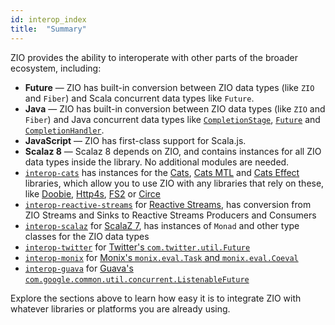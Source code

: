 ```yaml
---
id: interop_index
title:  "Summary"
---
```


ZIO provides the ability to interoperate with other parts of the broader ecosystem, including:

 - **Future** — ZIO has built-in conversion between ZIO data types (like `ZIO` and `Fiber`) and Scala concurrent data types like `Future`.
 - **Java** — ZIO has built-in conversion between ZIO data types (like `ZIO` and `Fiber`) and Java concurrent data types like [`CompletionStage`](https://docs.oracle.com/javase/8/docs/api/java/util/concurrent/CompletionStage.html), [`Future`](https://docs.oracle.com/javase/8/docs/api/java/util/concurrent/Future.html) and [`CompletionHandler`](https://docs.oracle.com/javase/8/docs/api/java/nio/channels/CompletionHandler.html).
 - **JavaScript** — ZIO has first-class support for Scala.js.
 - **Scalaz 8** — Scalaz 8 depends on ZIO, and contains instances for all ZIO data types inside the library. No additional modules are needed.
- [`interop-cats`](https://github.com/zio/interop-cats) has instances for the [Cats](https://typelevel.org/cats/), [Cats MTL](https://github.com/typelevel/cats-mtl) and [Cats Effect](https://typelevel.org/cats-effect/) libraries, which allow you to use ZIO with any libraries that rely on these, like [Doobie](https://github.com/tpolecat/doobie), [Http4s](https://github.com/http4s/http4s), [FS2](https://github.com/functional-streams-for-scala/fs2) or [Circe](https://github.com/circe/circe)
- [`interop-reactive-streams`](https://github.com/zio/interop-reactive-streams) for [Reactive Streams](http://www.reactive-streams.org/), has conversion from ZIO Streams and Sinks to Reactive Streams Producers and Consumers
- [`interop-scalaz`](https://github.com/zio/interop-scalaz) for [ScalaZ 7](https://scalaz.github.io/7/), has instances of `Monad` and other type classes for the ZIO data types
- [`interop-twitter`](https://github.com/zio/interop-twitter) for [Twitter's `com.twitter.util.Future`](https://twitter.github.io/util/docs/com/twitter/util/Future.html)
- [`interop-monix`](https://github.com/zio/interop-monix) for [Monix's `monix.eval.Task` and `monix.eval.Coeval`](https://monix.io/docs/3x/)
- [`interop-guava`](https://github.com/zio/interop-guava) for [Guava's `com.google.common.util.concurrent.ListenableFuture`](https://github.com/google/guava/wiki/ListenableFutureExplained)

Explore the sections above to learn how easy it is to integrate ZIO with whatever libraries or platforms you are already using. 

